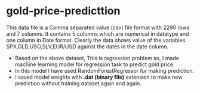 # gold-price-predicttion

This data file is a Comma separated value (csv) file format with 2290 rows and 7 columns. It contains 5 columns which are numerical in datatype and one column in Date format. Clearly the data shows value of the variables SPX,GLD,USO,SLV,EUR/USD against the dates in the date column.
- Based on the above dataset, This is regression problem so, I made machine learning model for regression task to predict gold price.
- In this model I have used RandomForestRegressor for making prediction.
- I saved model weights with **.dat (binary file)** extension to make new prediction without training dataset again and again. 

